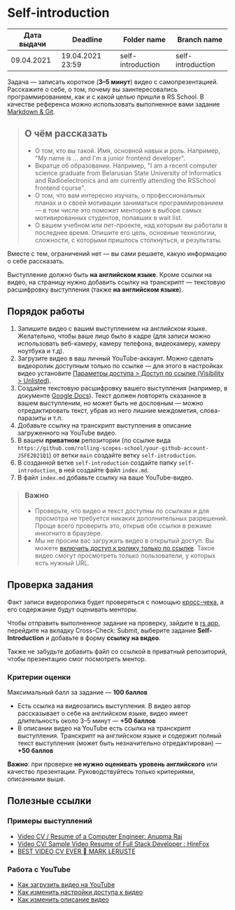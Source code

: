 # Self-introduction

| Дата выдачи | Deadline         | Folder name   | Branch name   |
| ------------| ---------------- | ------------- | ------------- |
| 09.04.2021 | 19.04.2021 23:59 | self-introduction | self-introduction |

Задача — записать короткое (**3–5 минут**) видео с самопрезентацией. Расскажите о себе, о том, почему вы заинтересовались программированием, как и с какой целью пришли в RS School. В качестве референса можно использовать выполненное вами задание [Markdown & Git](https://rolling-scopes-school.github.io/stage0/#/stage0/tasks/git-markdown).

> ## О чём рассказать
>
> - О том, кто вы такой. Имя, основной навык и роль. Например, "My name is ... and I'm a junior frontend developer".
> - Вкратце об образовании. Например, "I am a recent computer science graduate from Belarusian State University of Informatics and Radioelectronics and am currently attending the RSSchool frontend course".
> - О том, что вам интересно изучать, о профессиональных планах и о своей мотивации заниматься программированием — в том числе это поможет менторам в выборе самых мотивированных студентов, попавших в wait list.
> - О вашем учебном или пет-проекте, над которым вы работали в последнее время. Опишите его цель, основные технологии, сложности, с которыми пришлось столкнуться, и результаты.

Вместе с тем, ограничений нет — вы сами решаете, какую информацию о себе рассказать.

Выступление должно быть **на английском языке**. Кроме ссылки на видео, на страницу нужно добавить ссылку на транскрипт — текстовую расшифровку выступления (также **на английском языке**).

## Порядок работы

1. Запишите видео с вашим выступлением на английском языке. Желательно, чтобы ваше лицо было в кадре (для записи можно использовать веб-камеру, камеру телефона, видеокамеру, камеру ноутбука и т.д).
2. Загрузите видео в ваш личный YouTube-аккаунт. Можно сделать видеоролик доступным только по ссылке — для этого в настройках видео установите [Параметры доступа > Доступ по ссылке (Visibility > Unlisted)](https://support.google.com/youtube/answer/157177?co=GENIE.Platform%3DDesktop&hl=en).
3. Создайте текстовую расшифровку вашего выступления (например, в документе [Google Docs](https://docs.google.com/document/u/0/)). Текст должен повторять сказанное в вашем выступленим, но может быть не дословным — можно отредактировать текст, убрав из него лишние междометия, слова-паразиты и т.п.
4. Добавьте ссылку на транскрипт выступления в описание загруженного на YouTube видео.
5. В вашем **приватном** репозитории (по ссылке вида `https://github.com/rolling-scopes-school/your-github-account-JSFE2021Q1`) от ветки `main` создайте ветку `self-introduction`.
6. В созданной ветке `self-introduction` создайте папку `self-introduction`, в ней создайте файл `index.md`.
7. В файл `index.md` добавьте ссылку на ваше YouTube-видео.

> ### Важно
>
> - Проверьте, что видео и текст доступны по ссылкам и для просмотра не требуется никаких дополнительных разрешений. Проще всего проверить это, открыв обе ссылки в режиме инкогнито в браузере.
> - Мы не просим вас загружать видео в открытый доступ. Вы можете [включить доступ к ролику только по ссылке](#работа-с-youtube). Такое видео смогут просмотреть только пользователи, у которых есть нужный URL.

## Проверка задания

Факт записи видеоролика будет проверяться с помощью [кросс-чека](https://docs.rs.school/#/cross-check-flow), а его cодержание будут оценивать менторы.

Чтобы отправить выполненное задание на проверку, зайдите в [rs app](https://app.rs.school/), перейдите на вкладку Cross-Check: Submit, выберите задание **Self-Introduction** и добавьте в форму **ссылку на видео**.

Также не забудьте добавить файл со ссылкой в приватный репозиторий, чтобы презентацию смог посмотреть ментор.

### Критерии оценки

Максимальный балл за задание — **100 баллов**

- Есть ссылка на видеозапись выступления. В видео автор рассказывает о себе на английском языке, видео имеет длительность около 3–5 минут — **+50 баллов**
- В описании видео на YouTube есть ссылка на транскрипт выступления. Транскрипт на английском языке и содержит полный текст выступления (может быть незначительно отредактирован) — **+50 баллов**

**Важно**: при проверке **не нужно оценивать уровень английского** или качество презентации. Руководствуйтесь только критериями, описанными выше.

## Полезные ссылки

### Примеры выступлений

- [Video CV / Resume of a Computer Engineer: Anupma Raj](https://www.youtube.com/watch?v=dMBBrLGcsCI)
- [Video CV/ Sample Video Resume of Full Stack Developer : HireFox](https://www.youtube.com/watch?v=PYuPmNFHTog)
- [BEST VIDEO CV EVER  MARK LERUSTE](https://www.youtube.com/watch?v=c_PZTAW5piQ)

### Работа с YouTube

- [Как загрузить видео на YouTube](https://support.google.com/youtube/answer/57407?co=GENIE.Platform%3DDesktop&hl=ru)
- [Как изменить настройки доступа к видео](https://support.google.com/youtube/answer/157177?co=GENIE.Platform%3DDesktop&hl=ru&oco=0)
- [Как изменить описание видео](https://support.google.com/youtube/answer/57404?co=GENIE.Platform%3DDesktop&hl=ru&oco=0)
